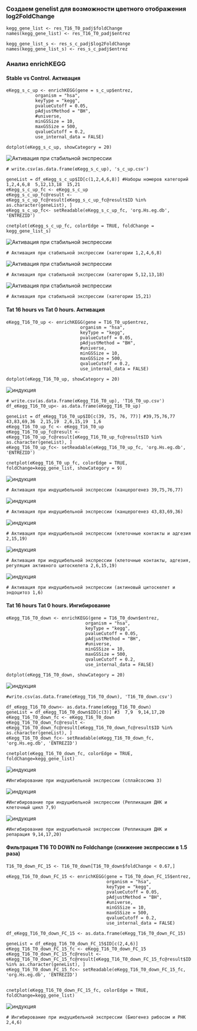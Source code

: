 ### Cоздаем genelist для возможности цветного отображения log2FoldChange

```{r}
kegg_gene_list <- res_T16_T0_padj$foldChange
names(kegg_gene_list) <- res_T16_T0_padj$entrez

kegg_gene_list_s <- res_s_c_padj$log2FoldChange
names(kegg_gene_list_s) <- res_s_c_padj$entrez
```


### Анализ enrichKEGG

#### Stable vs Control. Активация

```{r}
eKegg_s_c_up <- enrichKEGG(gene = s_c_up$entrez,
           organism = "hsa",
           keyType = "kegg",
           pvalueCutoff = 0.05,
           pAdjustMethod = "BH",
           #universe,
           minGSSize = 10,
           maxGSSize = 500,
           qvalueCutoff = 0.2,
           use_internal_data = FALSE)

dotplot(eKegg_s_c_up, showCategory = 20)
```

![Активация при стабильной экспрессии](images/pic7.png)

```{r}
# write.csv(as.data.frame(eKegg_s_c_up), 's_c_up.csv')

geneList = df_eKegg_s_c_up$ID[c(1,2,4,6,8)] #Наборы номеров категорий 1,2,4,6,8  5,12,13,18  15,21
eKegg_s_c_up_fc <- eKegg_s_c_up 
eKegg_s_c_up_fc@result <- eKegg_s_c_up_fc@result[eKegg_s_c_up_fc@result$ID %in% as.character(geneList), ]
eKegg_s_c_up_fc<- setReadable(eKegg_s_c_up_fc, 'org.Hs.eg.db', 'ENTREZID')

cnetplot(eKegg_s_c_up_fc, colorEdge = TRUE, foldChange = kegg_gene_list_s)
```

![Активация при стабильной экспрессии](images/pic8.png)

```{r}
# Активация при стабильной экспрессии (категории 1,2,4,6,8)
```

![Активация при стабильной экспрессии](images/pic9.png)

```{r}
# Активация при стабильной экспрессии (категории 5,12,13,18)
```

![Активация при стабильной экспрессии](images/pic10.png)

```{r}
# Активация при стабильной экспрессии (категории 15,21)
```


#### Tat 16 hours vs Tat 0 hours. Активация

```{r}
eKegg_T16_T0_up <- enrichKEGG(gene = T16_T0_up$entrez,
                            organism = "hsa",
                            keyType = "kegg",
                            pvalueCutoff = 0.05,
                            pAdjustMethod = "BH",
                            #universe,
                            minGSSize = 10,
                            maxGSSize = 500,
                            qvalueCutoff = 0.2,
                            use_internal_data = FALSE)

dotplot(eKegg_T16_T0_up, showCategory = 20)

```

![индукция](images/pic11.png)

```{r}
# write.csv(as.data.frame(eKegg_T16_T0_up), 'T16_T0_up.csv')
df_eKegg_T16_T0_up<- as.data.frame(eKegg_T16_T0_up)

geneList = df_eKegg_T16_T0_up$ID[c(39, 75, 76, 77)] #39,75,76,77  43,83,69,36  2,15,19  2,6,15,19  1,6
eKegg_T16_T0_up_fc <- eKegg_T16_T0_up
eKegg_T16_T0_up_fc@result <- eKegg_T16_T0_up_fc@result[eKegg_T16_T0_up_fc@result$ID %in% as.character(geneList), ]
eKegg_T16_T0_up_fc<- setReadable(eKegg_T16_T0_up_fc, 'org.Hs.eg.db', 'ENTREZID')

cnetplot(eKegg_T16_T0_up_fc, colorEdge = TRUE, foldChange=kegg_gene_list, showCategory = 9)

```

![индукция](images/pic12.png)

```{r}
# Активация при индуцибельной экспрессии (канцерогенез 39,75,76,77)
```

![индукция](images/pic13.png)

```{r}
# Активация при индуцибельной экспрессии (канцерогенез 43,83,69,36)
```

![индукция](images/pic14.png)

```{r}
# Активация при индуцибельной экспрессии (клеточные контакты и адгезия 2,15,19)
```

![индукция](images/pic15.png)

```{r}
# Активация при индуцибельной экспрессии (клеточные контакты, адгезия, регуляция активного цитоскелета 2,6,15,19)
```

![индукция](images/pic16.png)

```{r}
# Активация при индуцибельной экспрессии (актиновый цитоскелет и эндоцитоз 1,6)
```

#### Tat 16 hours Tat 0 hours. Ингибирование

```{r}
eKegg_T16_T0_down <- enrichKEGG(gene = T16_T0_down$entrez,
                              organism = "hsa",
                              keyType = "kegg",
                              pvalueCutoff = 0.05,
                              pAdjustMethod = "BH",
                              #universe,
                              minGSSize = 10,
                              maxGSSize = 500,
                              qvalueCutoff = 0.2,
                              use_internal_data = FALSE)

dotplot(eKegg_T16_T0_down, showCategory = 20)
```

![индукция](images/pic17.png)

```{r}
#write.csv(as.data.frame(eKegg_T16_T0_down), 'T16_T0_down.csv')

df_eKegg_T16_T0_down<- as.data.frame(eKegg_T16_T0_down)
geneList = df_eKegg_T16_T0_down$ID[c(3)] #3  7,9  9,14,17,20  
eKegg_T16_T0_down_fc <- eKegg_T16_T0_down
eKegg_T16_T0_down_fc@result <- eKegg_T16_T0_down_fc@result[eKegg_T16_T0_down_fc@result$ID %in% as.character(geneList), ]
eKegg_T16_T0_down_fc<- setReadable(eKegg_T16_T0_down_fc, 'org.Hs.eg.db', 'ENTREZID')

cnetplot(eKegg_T16_T0_down_fc, colorEdge = TRUE, foldChange=kegg_gene_list)
```

![индукция](images/pic19.png)

```{r}
#Ингибирование при индуцибельной экспрессии (сплайсосома 3)
```

![индукция](images/pic20.png)

```{r}
#Ингибирование при индуцибельной экспрессии (Репликация ДНК и клеточный цикл 7,9)
```

![индукция](images/pic21.png)

```{r}
#Ингибирование при индуцибельной экспрессии (Репликация ДНК и репарация 9,14,17,20)

```

#### Фильтрация T16 T0 DOWN по Foldchange (снижение экспрессии в 1.5 раза)

```{r}
T16_T0_down_FC_15 <- T16_T0_down[T16_T0_down$foldChange < 0.67,]

eKegg_T16_T0_down_FC_15 <- enrichKEGG(gene = T16_T0_down_FC_15$entrez,
                                      organism = "hsa",
                                      keyType = "kegg",
                                      pvalueCutoff = 0.05,
                                      pAdjustMethod = "BH",
                                      #universe,
                                      minGSSize = 10,
                                      maxGSSize = 500,
                                      qvalueCutoff = 0.2,
                                      use_internal_data = FALSE)

df_eKegg_T16_T0_down_FC_15 <- as.data.frame(eKegg_T16_T0_down_FC_15)

geneList = df_eKegg_T16_T0_down_FC_15$ID[c(2,4,6)]
eKegg_T16_T0_down_FC_15_fc <- eKegg_T16_T0_down_FC_15
eKegg_T16_T0_down_FC_15_fc@result <- eKegg_T16_T0_down_FC_15_fc@result[eKegg_T16_T0_down_FC_15_fc@result$ID %in% as.character(geneList), ]
eKegg_T16_T0_down_FC_15_fc<- setReadable(eKegg_T16_T0_down_FC_15_fc, 'org.Hs.eg.db', 'ENTREZID')


cnetplot(eKegg_T16_T0_down_FC_15_fc, colorEdge = TRUE, foldChange=kegg_gene_list)
```

![индукция](images/pic18.png)

```{r}
# Ингибирование при индуцибельной экспрессии (Биогенез рибосом и РНК 2,4,6)
```
